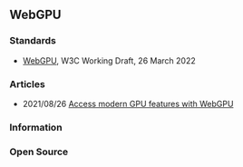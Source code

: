 ## WebGPU


### Standards
- [WebGPU](https://www.w3.org/TR/webgpu/), W3C Working Draft, 26 March 2022



### Articles
- 2021/08/26 [Access modern GPU features with WebGPU](https://web.dev/gpu/)



### Information


### Open Source


